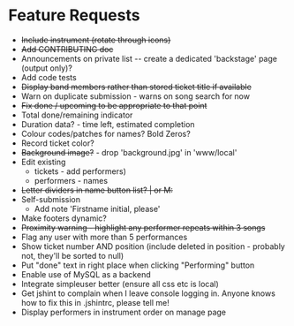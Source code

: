 Feature Requests
================

* ~~Include instrument (rotate through icons)~~
* ~~Add CONTRIBUTING doc~~
* Announcements on private list -- create a dedicated 'backstage' page (output only)?
* Add code tests
* ~~Display band members rather than stored ticket title if available~~
* Warn on duplicate submission - warns on song search for now
* ~~Fix done / upcoming to be appropriate to that point~~
* Total done/remaining indicator
* Duration data? - time left, estimated completion
* Colour codes/patches for names? Bold Zeros?
* Record ticket color?
* ~~Background image?~~ - drop 'background.jpg' in 'www/local'
* Edit existing
    * tickets - add performers)
    * performers - names
* ~~Letter dividers in name button list? | or M:~~
* Self-submission
    * Add note 'Firstname initial, please'
* Make footers dynamic?
* ~~Proximity warning - highlight any performer repeats within 3 songs~~
* Flag any user with more than 5 performances
* Show ticket number AND position (include deleted in position - probably not, they'll be sorted to null)
* Put "done" text in right place when clicking "Performing" button
* Enable use of MySQL as a backend
* Integrate simpleuser better (ensure all css etc is local)
* Get jshint to complain when I leave console logging in. Anyone knows how to fix this in .jshintrc, please tell me!
* Display performers in instrument order on manage page